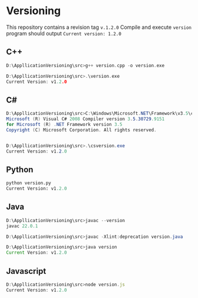 # Versioning
This repository contains a revision tag `v.1.2.0`
Compile and execute `version` program should output `Current version: 1.2.0`



## C++

```cpp
D:\AppllicationVersioning\src>g++ version.cpp -o version.exe

D:\AppllicationVersioning\src>.\version.exe
Current Version: v1.2.0
```

## C#

```cs
D:\AppllicationVersioning\src>C:\Windows\Microsoft.NET\Framework\v3.5\csc.exe /t:exe /out:csversion.exe version.cs
Microsoft (R) Visual C# 2008 Compiler version 3.5.30729.9151
for Microsoft (R) .NET Framework version 3.5
Copyright (C) Microsoft Corporation. All rights reserved.


D:\AppllicationVersioning\src>.\csversion.exe
Current Version: v1.2.0
```

## Python

```python
python version.py
Current Version: v1.2.0
```

## Java

```java
D:\AppllicationVersioning\src>javac --version
javac 22.0.1

D:\AppllicationVersioning\src>javac -Xlint:deprecation version.java

D:\AppllicationVersioning\src>java version
Current Version: v1.2.0
```

## Javascript

```javascript
D:\AppllicationVersioning\src>node version.js
Current Version: v1.2.0
```
